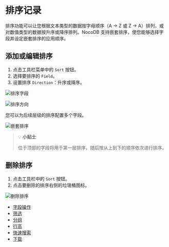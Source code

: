 # 排序记录

排序功能可以让您根据文本类型的数据按字母顺序（A → Z 或 Z → A）排列，或对数值类型的数据按升序或降序排列。NocoDB 支持嵌套排序，使您能够选择字段并设定嵌套排序的应用顺序。

## 添加或编辑排序[](https://docs.nocodb.com/getting-started/self-hosted/installation/aws-ecs/#adding-or-editing-sort "直接链接到添加或编辑排序")

1.  点击工具栏菜单中的 `Sort` 按钮。
2.  选择要排序的 `Field`。
3.  设置排序 `Direction`：升序或降序。

![排序字段](https://docs.nocodb.com/assets/images/sort-1-fa0fe0c81f35a773f6c03ae98c05751f.png)

![排序方向](https://docs.nocodb.com/assets/images/sort-2-9b1d1e39e76dca86dbf63d9c4d59f940.png)

您可以为后续层级的排序配置多个字段。

![嵌套排序](https://docs.nocodb.com/assets/images/sort-3-3b0cf33ff1728c5649bcf6de7a5073ff.png)

> 💡 **小贴士**
> 
> 位于顶部的字段将用于第一层排序，随后按从上到下的顺序依次进行排序。

## 删除排序[](https://docs.nocodb.com/getting-started/self-hosted/installation/aws-ecs/#deleting-sort "直接链接到删除排序")

1. 点击工具栏中的 `Sort` 按钮。
2. 点击要删除的排序右侧的垃圾桶图标。

![删除排序](https://docs.nocodb.com/assets/images/sort-4-124856ebba5f7b4ca9d8cc67ff97a32b.png)

- [字段操作](https://docs.nocodb.com/table-operations/field-operations)
- [筛选](https://docs.nocodb.com/table-operations/filter)
- [分组](https://docs.nocodb.com/table-operations/group-by)
- [行高](https://docs.nocodb.com/table-operations/row-height)
- [快速搜索](https://docs.nocodb.com/table-operations/search)
- [下载](https://docs.nocodb.com/table-operations/download)